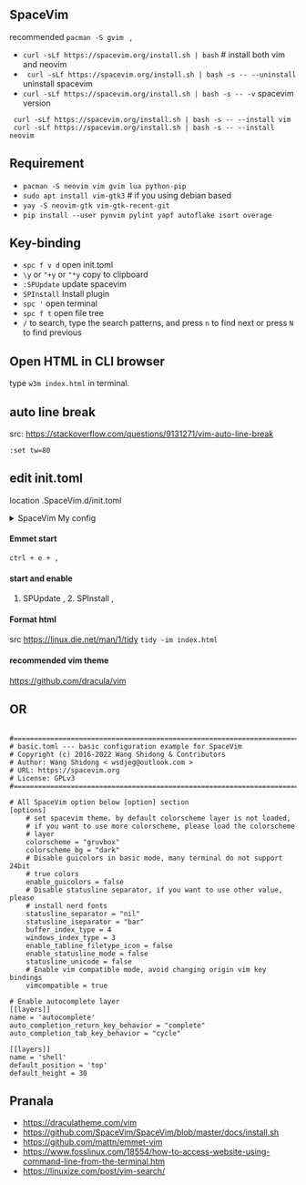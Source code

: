 ## SpaceVim 
recommended ```pacman -S gvim ``` ,
- ``` curl -sLf https://spacevim.org/install.sh | bash ``` # install both vim and neovim
- ` curl -sLf https://spacevim.org/install.sh | bash -s -- --uninstall` uninstall spacevim
- `curl -sLf https://spacevim.org/install.sh | bash -s -- -v` spacevim version
```
 curl -sLf https://spacevim.org/install.sh | bash -s -- --install vim
 curl -sLf https://spacevim.org/install.sh | bash -s -- --install neovim
```
## Requirement
- `pacman -S neovim vim gvim lua python-pip`
- `sudo apt install vim-gtk3` # if you using debian based
- `yay -S neovim-gtk vim-gtk-recent-git`
- `pip install --user pynvim pylint yapf autoflake isort overage`

## Key-binding
- `spc f v d` open init.toml
- `\y` or `"+y` or `"*y` copy to clipboard
- `:SPUpdate` update spacevim
- `SPInstall` Install plugin
- `spc '` open terminal
- `spc f t` open file tree
- `/` to search, type the search patterns, and press `n` to find next or press `N` to find previous

## Open HTML in CLI browser
type `w3m index.html` in terminal.

## auto line break 
src: https://stackoverflow.com/questions/9131271/vim-auto-line-break

`:set tw=80`


## edit init.toml
location .SpaceVim.d/init.toml
<details> <summary> SpaceVim My config </summary>
 
 - pilih basic mode
    
### Source-code :
    
```
#=============================================================================
# basic.toml --- basic configuration example for SpaceVim
# Copyright (c) 2016-2020 Wang Shidong & Contributors
# Author: Wang Shidong < wsdjeg at 163.com >
# URL: https://spacevim.org
# License: GPLv3
#=============================================================================

#=============================================================================
# basic.toml --- basic configuration example for SpaceVim
# Copyright (c) 2016-2020 Wang Shidong & Contributors
# Author: Wang Shidong < wsdjeg at 163.com >
# URL: https://spacevim.org
# License: GPLv3
#=============================================================================

# All SpaceVim option below [option] section
[options]
    # set spacevim theme. by default colorscheme layer is not loaded,
    # if you want to use more colorscheme, please load the colorscheme
    # layer, the value of this option is a string.
    colorscheme = "dracula"
    colorscheme_bg = "dark"
    # Disable guicolors in basic mode, many terminal do not support 24bit
    # true colors, the type of the value is boolean, true or false.
    enable_guicolors = true
    # Disable statusline separator, if you want to use other value, please
    # install nerd fonts
    statusline_separator = "nil"
    statusline_iseparator = "bar"
    buffer_index_type = 4
    # Display file type icon on the tabline, If you do not have nerd fonts
    # installed, please change the value to false
    enable_tabline_filetype_icon = true
    # Display current mode text on statusline, by default It is disabled,
    # only color will be changed when switch modes.
    enable_statusline_mode = true
    bootstrap_before = 'myspacevim#before'
    bootstrap_after = 'myspacevim#after'
    #disabled_plugins = ['emmet-vim']
    filemanager = 'nerdtree'


# Enable autocomplete layer
[[layers]]
name = 'autocomplete'
auto_completion_return_key_behavior = "complete"
auto_completion_tab_key_behavior = "cycle"

# copy paste to clipboard
[[layers]]
name = "default"

# start shell spc '
[[layers]]
name = 'shell'
default_position = 'top'
default_height = 30

# format file, 
[[layers]]
name = 'format'
enable = true
format_on_save = true

# version control GIT
[[layers]]
  name = "git"
  git_plugin = 'fugitive'

# emmet 
[[layers]]
name = "lang#html"
emmet_leader_key = "<c-e>"
emmet_filetyps = ['html']

# Python 
[[layers]]
name = 'lang#python'

# check mistake
[[layers]]
name = "checkers"
show_cursor_error = false # untuk bisa mengunakan fitur ini, hidupkan dulu

# autocomplete
[[layers]]
  name = "autocomplete"

# colorscheme
[[layers]]
  name = "colorscheme"

# file tree 
[[layers]]
    name = 'core'
    filetree_show_hidden = true
    enable_smooth_scrolling = true
    filetree_opened_icon = ''
    filetree_closed_icon = ''

# sudo. start spc f w. using 
[[layers]]
  name = "sudo"

# tmux 
[[layers]]
  name = "tmux"
  tmux_navigator_modifier = "alt"

[[layers]]
  name = "ui"

# bookmark
[[layers]]
name = 'tools'

# ======================== Custom plugins
[[custom_plugins]]
repo = 'joshdick/onedark.vim'
merged = false

#[[custom_plugins]]
#repo = 'mattn/emmet-vim'
#merged = false

[[custom_plugins]]
  repo = "dracula/vim"
  name = "dracula"
  merged = false


```
## spacevim bootstrap
```
function! myspacevim#before() abort
" let g:spacevim_relativenumber = 0
let g:user_emmet_leader_key='<c-e>'
vmap <C-c> "+y

endfunction

function! myspacevim#after() abort
endfunction

" area .SpaceVim.d/autoload/myspacevim.vim 
```
</details>    

#### Emmet start
``` ctrl + e + , ```
#### start and enable
1. SPUpdate , 2. SPInstall ,
#### Format html
src <https://linux.die.net/man/1/tidy>
```tidy -im index.html```
#### recommended vim theme 
<https://github.com/dracula/vim> 
    
## OR
```
    #=============================================================================
# basic.toml --- basic configuration example for SpaceVim
# Copyright (c) 2016-2022 Wang Shidong & Contributors
# Author: Wang Shidong < wsdjeg@outlook.com >
# URL: https://spacevim.org
# License: GPLv3
#=============================================================================

# All SpaceVim option below [option] section
[options]
    # set spacevim theme. by default colorscheme layer is not loaded,
    # if you want to use more colorscheme, please load the colorscheme
    # layer
    colorscheme = "gruvbox"
    colorscheme_bg = "dark"
    # Disable guicolors in basic mode, many terminal do not support 24bit
    # true colors
    enable_guicolors = false
    # Disable statusline separator, if you want to use other value, please
    # install nerd fonts
    statusline_separator = "nil"
    statusline_iseparator = "bar"
    buffer_index_type = 4
    windows_index_type = 3
    enable_tabline_filetype_icon = false
    enable_statusline_mode = false
    statusline_unicode = false
    # Enable vim compatible mode, avoid changing origin vim key bindings
    vimcompatible = true

# Enable autocomplete layer
[[layers]]
name = 'autocomplete'
auto_completion_return_key_behavior = "complete"
auto_completion_tab_key_behavior = "cycle"

[[layers]]
name = 'shell'
default_position = 'top'
default_height = 30

```

## Pranala
- https://draculatheme.com/vim
- https://github.com/SpaceVim/SpaceVim/blob/master/docs/install.sh
- https://github.com/mattn/emmet-vim
- https://www.fosslinux.com/18554/how-to-access-website-using-command-line-from-the-terminal.htm
- https://linuxize.com/post/vim-search/
